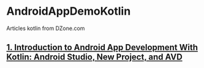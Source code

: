 # AndroidAppDemoKotlin
Articles kotlin from DZone.com

## [1. Introduction to Android App Development With Kotlin: Android Studio, New Project, and AVD](https://dzone.com/articles/introduction-to-android-app-development-with-kotli)

